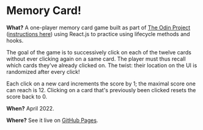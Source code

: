 # Memory Card!
**What?** A one-player memory card game built as part of [The Odin Project](https://www.theodinproject.com/) ([instructions here](https://www.theodinproject.com/lessons/node-path-javascript-memory-card)) using React.js to practice using lifecycle methods and hooks.

The goal of the game is to successively click on each of the twelve cards without ever clicking again on a same card. The player must thus recall which cards they've already clicked on. The twist: their location on the UI is randomized after every click! 

Each click on a new card increments the score by 1; the maximal score one can reach is 12. Clicking on a card that's previously been clicked resets the score back to 0.

**When?** April 2022.

**Where?** See it live on [GitHub Pages](https://tramio.github.io/TOP-memory-card/).


